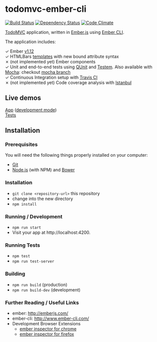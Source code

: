 todomvc-ember-cli
=================

[![Build Status](http://img.shields.io/travis/amercier/todomvc-ember-cli/master.svg?style=flat-square)](https://travis-ci.org/amercier/todomvc-ember-cli)
[![Dependency Status](http://img.shields.io/gemnasium/amercier/todomvc-ember-cli.svg?style=flat-square)](https://gemnasium.com/amercier/todomvc-ember-cli)
[![Code Climate](https://img.shields.io/codeclimate/github/amercier/todomvc-ember-cli.svg?style=flat-square)](https://codeclimate.com/github/amercier/todomvc-ember-cli)

[TodoMVC](http://todomvc.com/) application, written in [Ember.js](http://emberjs.com/)
using [Ember CLI](http://www.ember-cli.com/).

The application includes:

✓ Ember [v1.12](http://emberjs.com/blog/2015/05/13/ember-1-12-released.html)  
✓ HTMLBars [templates](https://github.com/amercier/todomvc-ember-cli/tree/master/app/templates) with new bound attribute syntax  
✗ (not implemented yet) Ember components  
✓ Unit and end-to-end tests using [QUnit](http://qunitjs.com/) and [Testem](https://github.com/airportyh/testem). Also available with [Mocha](http://mochajs.org/): checkout [mocha branch](https://github.com/amercier/todomvc-ember-cli/tree/mocha)  
✓ Continuous Integration setup with [Travis CI](https://travis-ci.org/)  
✗ (not implemented yet) Code coverage analysis with [Istanbul](http://gotwarlost.github.io/istanbul/)  


Live demos
----------

[App](http://amercier.github.io/todomvc-ember-cli/) ([development mode](http://amercier.github.io/todomvc-ember-cli/dev/))  
[Tests](http://amercier.github.io/todomvc-ember-cli/dev/tests/)  


Installation
------------

### Prerequisites

You will need the following things properly installed on your computer:
- [Git](http://git-scm.com/)
- [Node.js](http://nodejs.org/) (with NPM) and [Bower](http://bower.io/)

### Installation

- `git clone <repository-url>` this repository
- change into the new directory
- `npm install`

### Running / Development

- `npm run start`
- Visit your app at http://localhost:4200.

### Running Tests

- `npm test`
- `npm run test-server`

### Building

- `npm run build` (production)
- `npm run build-dev` (development)

### Further Reading / Useful Links

- ember: http://emberjs.com/
- ember-cli: http://www.ember-cli.com/
- Development Browser Extensions
  - [ember inspector for chrome](https://chrome.google.com/webstore/detail/ember-inspector/bmdblncegkenkacieihfhpjfppoconhi)
  - [ember inspector for firefox](https://addons.mozilla.org/en-US/firefox/addon/ember-inspector/)
